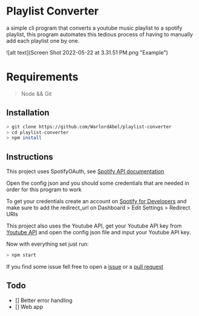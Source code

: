 # Playlist Converter

a simple cli program that converts a youtube music playlist to a spotify playlist, this program automates this tedious process of having to manually add each playlist one by one. 

![alt text](Screen Shot 2022-05-22 at 3.31.51 PM.png "Example")


# Requirements
> Node && Git

## Installation
```bash
> git clone https://github.com/WarlordAbel/playlist-converter
> cd playlist-converter
> npm install
```

## Instructions

This project uses SpotifyOAuth, see [Spotify API documentation](https://developer.spotify.com/documentation/general/guides/authorization/)

Open the config json and you should some credentials that are needed in order for this program to work

To get your credentials create an account on [Spotify for Developers](https://developer.spotify.com/) and make sure to add the redirect_url on Dashboard > Edit Settings > Redirect URIs


This project also uses the Youtube API, get your Youtube API key from [Youtube API](https://cloud.google.com/) and open the config json file and input your Youtube API key. 



Now with everything set just run:

```bash
> npm start
```


If you find some issue fell free to open a [issue](https://github.com/0xAbel/playlist-converter/issues) or a [pull request](https://github.com/0xAbel/playlist-convereter/pulls)

## Todo
- [] Better error handling
- [] Web app

